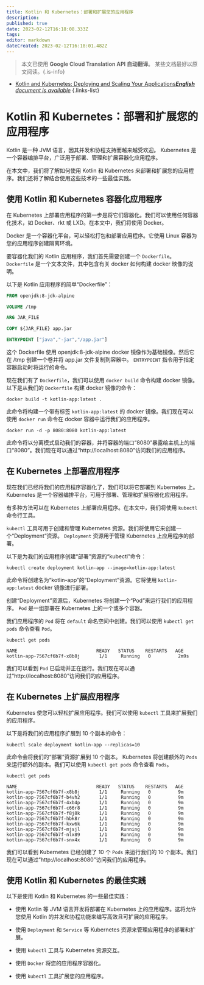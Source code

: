 ```yaml
---
title: Kotlin 和 Kubernetes：部署和扩展您的应用程序
description: 
published: true
date: 2023-02-12T16:18:08.333Z
tags: 
editor: markdown
dateCreated: 2023-02-12T16:18:01.482Z
---
```


> 本文已使用 **Google Cloud Translation API 自动翻译**。
某些文档最好以原文阅读。{.is-info}



- [Kotlin and Kubernetes: Deploying and Scaling Your Applications***English** document is available*](/en/Knowledge-base/Kotlin/kotlin-and-kubernetes-deploying-and-scaling-your-applications)
{.links-list}


# Kotlin 和 Kubernetes：部署和扩展您的应用程序

Kotlin 是一种 JVM 语言，因其并发和协程支持而越来越受欢迎。 Kubernetes 是一个容器编排平台，广泛用于部署、管理和扩展容器化应用程序。

在本文中，我们将了解如何使用 Kotlin 和 Kubernetes 来部署和扩展您的应用程序。我们还将了解结合使用这些技术的一些最佳实践。

## 使用 Kotlin 和 Kubernetes 容器化应用程序

在 Kubernetes 上部署应用程序的第一步是将它们容器化。我们可以使用任何容器化技术，如 Docker、rkt 或 LXD。在本文中，我们将使用 Docker。

Docker 是一个容器化平台，可以轻松打包和部署应用程序。它使用 Linux 容器为您的应用程序创建隔离环境。

要容器化我们的 Kotlin 应用程序，我们首先需要创建一个 `Dockerfile`。 `Dockerfile` 是一个文本文件，其中包含有关 docker 如何构建 docker 映像的说明。

以下是 Kotlin 应用程序的简单“Dockerfile”：

```Dockerfile
FROM openjdk:8-jdk-alpine

VOLUME /tmp

ARG JAR_FILE

COPY ${JAR_FILE} app.jar

ENTRYPOINT ["java","-jar","/app.jar"]
```

这个 Dockerfile 使用 openjdk:8-jdk-alpine docker 镜像作为基础镜像。然后它在 /tmp 创建一个卷并将 app.jar 文件复制到容器中。 `ENTRYPOINT` 指令用于指定容器启动时将运行的命令。

现在我们有了 `Dockerfile`，我们可以使用 `docker build` 命令构建 docker 镜像。以下是从我们的 `Dockerfile` 构建 docker 镜像的命令：

```
docker build -t kotlin-app:latest .
```

此命令将构建一个带有标签 `kotlin-app:latest` 的 docker 镜像。我们现在可以使用 `docker run` 命令在 docker 容器中运行我们的应用程序。

```
docker run -d -p 8080:8080 kotlin-app:latest
```

此命令将以分离模式启动我们的容器，并将容器的端口“8080”暴露给主机上的端口“8080”。我们现在可以通过“http://localhost:8080”访问我们的应用程序。

## 在 Kubernetes 上部署应用程序

现在我们已经将我们的应用程序容器化了，我们可以将它部署到 Kubernetes 上。 Kubernetes 是一个容器编排平台，可用于部署、管理和扩展容器化应用程序。

有多种方法可以在 Kubernetes 上部署应用程序。在本文中，我们将使用 `kubectl` 命令行工具。

`kubectl` 工具可用于创建和管理 Kubernetes 资源。我们将使用它来创建一个“Deployment”资源。 `Deployment` 资源用于管理 Kubernetes 上应用程序的部署。

以下是为我们的应用程序创建“部署”资源的“kubectl”命令：

```
kubectl create deployment kotlin-app --image=kotlin-app:latest
```

此命令将创建名为“kotlin-app”的“Deployment”资源。它将使用 `kotlin-app:latest` docker 镜像进行部署。

创建“Deployment”资源后，Kubernetes 将创建一个“Pod”来运行我们的应用程序。 `Pod` 是一组部署在 Kubernetes 上的一个或多个容器。

我们应用程序的 `Pod` 将在 `default` 命名空间中创建。我们可以使用 `kubectl get pods` 命令查看 `Pod`。

```
kubectl get pods

NAME                             READY   STATUS    RESTARTS   AGE
kotlin-app-7567cf6b7f-x8b8j       1/1     Running   0          2m9s
```

我们可以看到 `Pod` 已启动并正在运行。我们现在可以通过“http://localhost:8080”访问我们的应用程序。

## 在 Kubernetes 上扩展应用程序

Kubernetes 使您可以轻松扩展应用程序。我们可以使用 `kubectl` 工具来扩展我们的应用程序。

以下是将我们的应用程序扩展到 10 个副本的命令：

```
kubectl scale deployment kotlin-app --replicas=10
```

此命令会将我们的“部署”资源扩展到 10 个副本。 Kubernetes 将创建额外的 `Pods` 来运行额外的副本。我们可以使用 `kubectl get pods` 命令查看 `Pods`。

```
kubectl get pods

NAME                             READY   STATUS    RESTARTS   AGE
kotlin-app-7567cf6b7f-x8b8j       1/1     Running   0          9m
kotlin-app-7567cf6b7f-b4vh2       1/1     Running   0          9m
kotlin-app-7567cf6b7f-4xb4p       1/1     Running   0          9m
kotlin-app-7567cf6b7f-c66r8       1/1     Running   0          9m
kotlin-app-7567cf6b7f-f8j8k       1/1     Running   0          9m
kotlin-app-7567cf6b7f-hbk8r       1/1     Running   0          9m
kotlin-app-7567cf6b7f-kxw6k       1/1     Running   0          9m
kotlin-app-7567cf6b7f-mjsjl       1/1     Running   0          9m
kotlin-app-7567cf6b7f-nlx89       1/1     Running   0          9m
kotlin-app-7567cf6b7f-snx4x       1/1     Running   0          9m
```

我们可以看到 Kubernetes 已经创建了 10 个 `Pods` 来运行我们的 10 个副本。我们现在可以通过“http://localhost:8080”访问我们的应用程序。

## 使用 Kotlin 和 Kubernetes 的最佳实践

以下是使用 Kotlin 和 Kubernetes 的一些最佳实践：

* 使用 Kotlin 等 JVM 语言开发将部署在 Kubernetes 上的应用程序。这将允许您使用 Kotlin 的并发和协程功能来编写高效且可扩展的应用程序。

* 使用 `Deployment` 和 `Service` 等 Kubernetes 资源来管理应用程序的部署和扩展。

* 使用 `kubectl` 工具与 Kubernetes 资源交互。

* 使用 `Docker` 将您的应用程序容器化。

* 使用 `kubectl` 工具扩展您的应用程序。